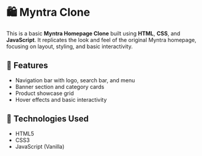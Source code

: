 # 🛍️ Myntra Clone

This is a basic **Myntra Homepage Clone** built using **HTML**, **CSS**, and **JavaScript**. It replicates the look and feel of the original Myntra homepage, focusing on layout, styling, and basic interactivity.

## 🔧 Features

- Navigation bar with logo, search bar, and menu
- Banner section and category cards
- Product showcase grid
- Hover effects and basic interactivity

## 🚀 Technologies Used

- HTML5
- CSS3
- JavaScript (Vanilla)

